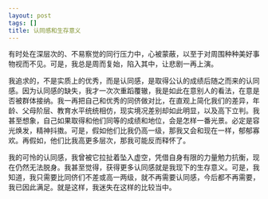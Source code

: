 ```yaml
---
layout: post
tags: []
title: 认同感和生存意义
---
```


有时处在深层次的、不易察觉的同行压力中，心被蒙蔽，以至于对周围种种美好事物视而不见。可是，我总是周而复始，陷入其中，让悲剧一再上演。

我追求的，不是实质上的优秀，而是认同感，是取得公认的成绩后随之而来的认同感。因为认同感的缺失，我才一次次重蹈覆辙，我是如此在意别人的看法，在意是否被群体接纳。我一再把自己和优秀的同侪做对比，在直观上简化我们的差异，年龄、父母阶层、教育水平统统相仿，现实境况差别却如此明显，以及高下立判。我甚至想象，自己如果取得和他们同等的成绩和地位，会是怎样一番光景。必定是容光焕发，精神抖擞。可是，假如他们比我仍高一级，那我又会和现在一样，郁郁寡欢。再假如，他们比我高更多层次，那我可能反而释怀了。

我的可怜的认同感，我曾被它拉扯着坠入虚空，凭借自身有限的力量勉力抗衡，现在仍然无法脱身。我甚至觉得，获得更多认同感就是我现下的生存意义。可是，我知道，我只需要比同侪们不差或高一两级，就不再需要认同感，今后都不再需要，我已因此满足。就是这样，我迷失在这样的比较当中。

